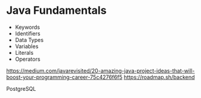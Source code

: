 # Java Fundamentals

- Keywords  
- Identifiers   
- Data Types  
- Variables  
- Literals   
- Operators 
 
 
https://medium.com/javarevisited/20-amazing-java-project-ideas-that-will-boost-your-programming-career-75c4276f6f5
https://roadmap.sh/backend

PostgreSQL 
  
        
   
      
     
  
